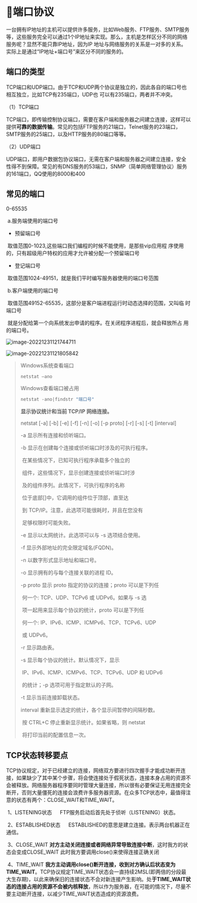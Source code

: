 # :bowl_with_spoon:端口协议

​		一台拥有IP地址的主机可以提供许多服务，比如Web服务、FTP服务、SMTP服务等，这些服务完全可以通过1个IP地址来实现。那么，主机是怎样区分不同的网络服务呢？显然不能只靠IP地址，因为IP 地址与网络服务的关系是一对多的关系。实际上是通过“IP地址+端口号”来区分不同的服务的。

## 端口的类型

TCP端口和UDP端口。由于TCP和UDP两个协议是独立的，因此各自的端口号也相互独立，比如TCP有235端口，UDP也 可以有235端口，两者并不冲突。

（1）TCP端口

TCP端口，即传输控制协议端口，需要在客户端和服务器之间建立连接，这样可以提供**可靠的数据传输**。常见的包括FTP服务的21端口，Telnet服务的23端口，SMTP服务的25端口，以及HTTP服务的80端口等等。

（2）UDP端口

UDP端口，即用户数据包协议端口，无需在客户端和服务器之间建立连接，安全性得不到保障。常见的有DNS服务的53端口，SNMP（简单网络管理协议）服务的161端口，QQ使用的8000和400

## 常见的端口

0-65535

​	a.服务端使用的端口号

- 预留端口号

​					取值范围0-1023,这些端口我们编程的时候不能使用，是那些vip应用程				序使用的，只有超级用户特权的应用才允许被分配一个预留端口号

- 登记端口号

​					取值范围1024-49151，就是我们平时编写服务器使用的端口号范围

​	b.客户端使用的端口号

​		取值范围49152-65535，这部分是客户端进程运行时动态选择的范围，又叫临	时端口号

​		就是分配给第一个向系统发出申请的程序。在关闭程序进程后，就会释放所占	用的端口号。

![image-20221231121744711](https://s1.ax1x.com/2023/03/08/ppegtgA.png)

![image-20221231121805842](https://s1.ax1x.com/2023/03/08/ppegaut.png)

> Windows系统查看端口
>
> ```powershell
> netstat –ano
> ```
>
> Windows查看端口被占用
>
> ```powershell
> netstat -ano|findstr "端口号"
> ```
>
> **显示协议统计和当前 TCP/IP 网络连接。**
>
> netstat [-a] [-b] [-e] [-f] [-n] [-o] [-p proto] [-r] [-s] [-t] [interval]
>
> -a      显示所有连接和侦听端口。
>
> -b      显示在创建每个连接或侦听端口时涉及的可执行程序。
>
> ​        在某些情况下，已知可执行程序承载多个独立的
>
> ​        组件，这些情况下，显示创建连接或侦听端口时涉
>
> ​        及的组件序列。此情况下，可执行程序的名称
>
> ​        位于底部[]中，它调用的组件位于顶部，直至达
>
> ​        到 TCP/IP。注意，此选项可能很耗时，并且在您没有
>
> ​        足够权限时可能失败。
>
> -e      显示以太网统计。此选项可以与 -s 选项结合使用。
>
> -f      显示外部地址的完全限定域名(FQDN)。
>
> -n      以数字形式显示地址和端口号。
>
> -o      显示拥有的与每个连接关联的进程 ID。
>
> -p proto   显示 proto 指定的协议的连接；proto 可以是下列任
>
> ​        何一个: TCP、UDP、TCPv6 或 UDPv6。如果与 -s 选
>
> ​        项一起用来显示每个协议的统计，proto 可以是下列任
>
> ​        何一个: IP、IPv6、ICMP、ICMPv6、TCP、TCPv6、UDP
>
> ​        或 UDPv6。
>
> -r      显示路由表。
>
> -s      显示每个协议的统计。默认情况下，显示
>
> ​        IP、IPv6、ICMP、ICMPv6、TCP、TCPv6、UDP 和 UDPv6
>
> ​        的统计；-p 选项可用于指定默认的子网。
>
> -t      显示当前连接卸载状态。
>
> interval   重新显示选定的统计，各个显示间暂停的间隔秒数。
>
> ​        按 CTRL+C 停止重新显示统计。如果省略，则 netstat
>
> ​        将打印当前的配置信息一次。

## TCP状态转移要点

​		TCP协议规定，对于已经建立的连接，网络双方要进行四次握手才能成功断开连接，如果缺少了其中某个步骤，将会使连接处于假死状态，连接本身占用的资源不会被释放。网络服务器程序要同时管理大量连接，所以很有必要保证无用连接完全断开，否则大量僵死的连接会浪费许多服务器资源。在众多TCP状态中，最值得注意的状态有两个：CLOSE_WAIT和TIME_WAIT。

​	1、LISTENING状态
 　	FTP服务启动后首先处于侦听（LISTENING）状态。

​	2、ESTABLISHED状态
 　	ESTABLISHED的意思是建立连接。表示两台机器正在通信。

​	3、CLOSE_WAIT
​​​      **对方主动关闭连接或者网络异常导致连接中断**，这时我方的状态会变成CLOSE_WAIT 此时我方要调用close()来使得连接正确关闭

​	4、TIME_WAIT
​​​   **我方主动调用close()断开连接，收到对方确认后状态变为TIME_WAIT**。TCP协议规定TIME_WAIT状态会一直持续2MSL(即两倍的分段最大生存期)，以此来确保旧的连接状态不会对新连接产生影响。处**于TIME_WAIT状态的连接占用的资源不会被内核释放**，所以作为服务器，在可能的情况下，尽量不要主动断开连接，以减少TIME_WAIT状态造成的资源浪费。